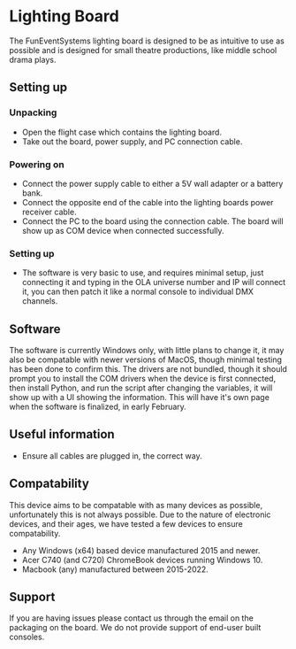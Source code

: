 # Lighting Board
The FunEventSystems lighting board is designed to be as intuitive to use as possible and is designed for small theatre productions, like middle school drama plays.


## Setting up
### Unpacking
- Open the flight case which contains the lighting board.
- Take out the board, power supply, and PC connection cable.

### Powering on
- Connect the power supply cable to either a 5V wall adapter or a battery bank.
- Connect the opposite end of the cable into the lighting boards power receiver cable.
- Connect the PC to the board using the connection cable. The board will show up as COM device when connected successfully.

### Setting up
- The software is very basic to use, and requires minimal setup, just connecting it and typing in the OLA universe number and IP will connect it, you can then patch it like a normal console to individual DMX channels.
## Software

The software is currently Windows only, with little plans to change it, it may also be compatable with newer versions of MacOS, though minimal testing has been done to confirm this. The drivers are not bundled, though it should prompt you to install the COM drivers when the device is first connected, then install Python, and run the script after changing the variables, it will show up with a UI showing the information. This will have it's own page when the software is finalized, in early February.

## Useful information
- Ensure all cables are plugged in, the correct way.

## Compatability

This device aims to be compatable with as many devices as possible, unfortunately this is not always possible. Due to the nature of electronic devices, and their ages, we have tested a few devices to ensure compatability.
- Any Windows (x64) based device manufactured 2015 and newer.
- Acer C740 (and C720) ChromeBook devices running Windows 10.
- Macbook (any) manufactured between 2015-2022.


## Support
If you are having issues please contact us through the email on the packaging on the board. We do not provide support of end-user built consoles.
